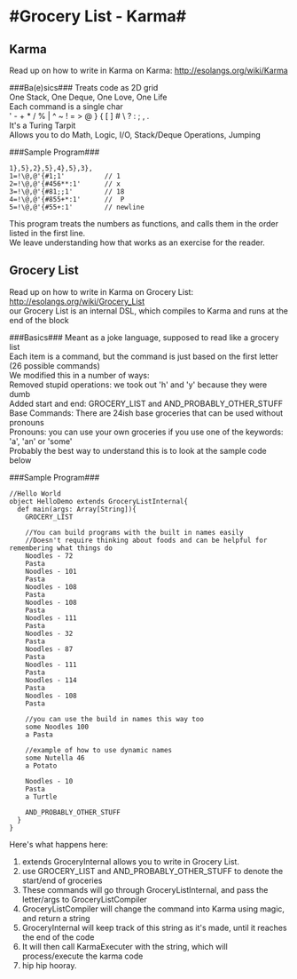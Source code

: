 #Grocery List - Karma#
================================
## Karma ##
Read up on how to write in Karma on Karma: http://esolangs.org/wiki/Karma

###Ba(e)sics###
Treats code as 2D grid <br>
One Stack, One Deque, One Love, One Life <br>
Each command is a single char <br>
' - + * / % | ^ ~ ! = > @ } { [ ] # \ ? : ; , .  <br>
It's a Turing Tarpit <br>
Allows you to do Math, Logic, I/O, Stack/Deque Operations, Jumping 

###Sample Program###
```
1},5},2},5},4},5},3}, 
1=!\@,@'{#1;1'     		// 1 
2=!\@,@'{#456**:1' 		// x 
3=!\@,@'{#81;;1'  		// 18 
4=!\@,@'{#855+*:1'		//  P 
5=!\@,@'{#55+:1'   		// newline
```
This program treats the numbers as functions, and calls them in the order listed in the first line. <br>
We leave understanding how that works as an exercise for the reader.

## Grocery List ##
Read up on how to write in Karma on Grocery List: http://esolangs.org/wiki/Grocery_List <br>
our Grocery List is an internal DSL, which compiles to Karma and runs at the end of the block

###Basics###
Meant as a joke language, supposed to read like a grocery list <br>
Each item is a command, but the command is just based on the first letter (26 possible commands) <br>
We modified this in a number of ways: <br>
  Removed stupid operations: we took out 'h' and 'y' because they were dumb <br>
  Added start and end: GROCERY_LIST and AND_PROBABLY_OTHER_STUFF <br>
  Base Commands: There are 24ish base groceries that can be used without pronouns <br>
  Pronouns: you can use your own groceries if you use one of the keywords: 'a', 'an' or 'some' <br>
Probably the best way to understand this is to look at the sample code below

###Sample Program###
```
//Hello World
object HelloDemo extends GroceryListInternal{
  def main(args: Array[String]){
    GROCERY_LIST
    
    //You can build programs with the built in names easily
    //Doesn't require thinking about foods and can be helpful for remembering what things do
    Noodles - 72
    Pasta
    Noodles - 101
    Pasta
    Noodles - 108
    Pasta
    Noodles - 108
    Pasta
    Noodles - 111
    Pasta
    Noodles - 32
    Pasta
    Noodles - 87
    Pasta
    Noodles - 111
    Pasta
    Noodles - 114
    Pasta
    Noodles - 108
    Pasta
    
    //you can use the build in names this way too
    some Noodles 100
    a Pasta
    
    //example of how to use dynamic names
    some Nutella 46
    a Potato
    
    Noodles - 10
    Pasta
    a Turtle
    
    AND_PROBABLY_OTHER_STUFF
  }
}
```

Here's what happens here: <br>
1. extends GroceryInternal allows you to write in Grocery List. <br>
2. use GROCERY_LIST and AND_PROBABLY_OTHER_STUFF to denote the start/end of groceries <br>
3. These commands will go through GroceryListInternal, and pass the letter/args to GroceryListCompiler <br>
4. GroceryListCompiler will change the command into Karma using magic, and return a string <br>
5. GroceryInternal will keep track of this string as it's made, until it reaches the end of the code <br>
6. It will then call KarmaExecuter with the string, which will process/execute the karma code <br>
7. hip hip hooray.

